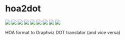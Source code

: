 # hoa2dot

[![](https://img.shields.io/pypi/v/hoa2dot.svg)](https://pypi.python.org/pypi/hoa2dot)
[![](https://img.shields.io/travis/tl-sapienza/hoa2dot.svg)](https://travis-ci.org/tl-sapienza/hoa2dot)
[![](https://img.shields.io/pypi/pyversions/hoa2dot.svg)](https://pypi.python.org/pypi/hoa2dot)
[![](https://img.shields.io/badge/docs-mkdocs-9cf)](https://www.mkdocs.org/)
[![](https://img.shields.io/badge/status-development-orange.svg)](https://img.shields.io/badge/status-development-orange.svg)
[![](https://coveralls.io/repos/github/tl-sapienza/hoa2dot/badge.svg?branch=develop)](https://coveralls.io/github/tl-sapienza/hoa2dot?branch=develop)
[![](https://img.shields.io/badge/flake8-checked-blueviolet)](https://img.shields.io/badge/flake8-checked-blueviolet)
[![](https://img.shields.io/badge/mypy-checked-blue)](https://img.shields.io/badge/mypy-checked-blue)
[![](https://img.shields.io/badge/license-MIT-lightgrey)](https://img.shields.io/badge/license-MIT-lightgrey)

HOA format to Graphviz DOT translator (and vice versa)
